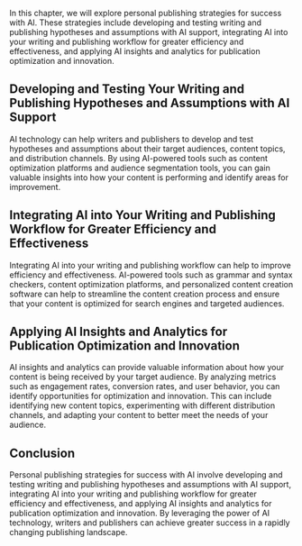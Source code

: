

In this chapter, we will explore personal publishing strategies for success with AI. These strategies include developing and testing writing and publishing hypotheses and assumptions with AI support, integrating AI into your writing and publishing workflow for greater efficiency and effectiveness, and applying AI insights and analytics for publication optimization and innovation.

Developing and Testing Your Writing and Publishing Hypotheses and Assumptions with AI Support
---------------------------------------------------------------------------------------------

AI technology can help writers and publishers to develop and test hypotheses and assumptions about their target audiences, content topics, and distribution channels. By using AI-powered tools such as content optimization platforms and audience segmentation tools, you can gain valuable insights into how your content is performing and identify areas for improvement.

Integrating AI into Your Writing and Publishing Workflow for Greater Efficiency and Effectiveness
-------------------------------------------------------------------------------------------------

Integrating AI into your writing and publishing workflow can help to improve efficiency and effectiveness. AI-powered tools such as grammar and syntax checkers, content optimization platforms, and personalized content creation software can help to streamline the content creation process and ensure that your content is optimized for search engines and targeted audiences.

Applying AI Insights and Analytics for Publication Optimization and Innovation
------------------------------------------------------------------------------

AI insights and analytics can provide valuable information about how your content is being received by your target audience. By analyzing metrics such as engagement rates, conversion rates, and user behavior, you can identify opportunities for optimization and innovation. This can include identifying new content topics, experimenting with different distribution channels, and adapting your content to better meet the needs of your audience.

Conclusion
----------

Personal publishing strategies for success with AI involve developing and testing writing and publishing hypotheses and assumptions with AI support, integrating AI into your writing and publishing workflow for greater efficiency and effectiveness, and applying AI insights and analytics for publication optimization and innovation. By leveraging the power of AI technology, writers and publishers can achieve greater success in a rapidly changing publishing landscape.
